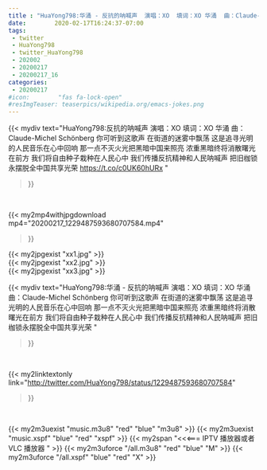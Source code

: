 ```yaml
---
title : "HuaYong798:华涌 - 反抗的呐喊声  演唱：XO  填词：XO 华涌  曲：Claude-Michel Schönberg  你可听到这歌声 在街道的迷雾中飘荡 这是追寻光明的人民音乐在心中回响 那一点不灭火光把黑暗中国来照亮 浓重黑暗终将消散曙光在前方 我们将自由种子栽种在人民心中 我们传播反抗精神和人民呐喊声 把旧枷锁永摆脱全中国共享光荣 "
date:        2020-02-17T16:24:37-07:00
tags:
 - twitter
 - HuaYong798
 - twitter_HuaYong798
 - 202002
 - 20200217
 - 20200217_16
categories:
 - 20200217
#icon:        "fas fa-lock-open"
#resImgTeaser: teaserpics/wikipedia.org/emacs-jokes.png
---
```


{{< mydiv text="HuaYong798:反抗的呐喊声  演唱：XO  填词：XO 华涌  曲：Claude-Michel Schönberg  你可听到这歌声 在街道的迷雾中飘荡 这是追寻光明的人民音乐在心中回响 那一点不灭火光把黑暗中国来照亮 浓重黑暗终将消散曙光在前方 我们将自由种子栽种在人民心中 我们传播反抗精神和人民呐喊声 把旧枷锁永摆脱全中国共享光荣 https://t.co/c0UK60hURx "
>}}
<br>


{{< my2mp4withjpgdownload mp4="20200217_1229487593680707584.mp4"
>}}

{{< my2jpgexist "xx1.jpg" >}}<br>
{{< my2jpgexist "xx2.jpg" >}}<br>
{{< my2jpgexist "xx3.jpg" >}}<br>



{{< mydiv text="HuaYong798:华涌 - 反抗的呐喊声  演唱：XO  填词：XO 华涌  曲：Claude-Michel Schönberg  你可听到这歌声 在街道的迷雾中飘荡 这是追寻光明的人民音乐在心中回响 那一点不灭火光把黑暗中国来照亮 浓重黑暗终将消散曙光在前方 我们将自由种子栽种在人民心中 我们传播反抗精神和人民呐喊声 把旧枷锁永摆脱全中国共享光荣 "
>}}
<br>

{{< my2linktextonly link="http://twitter.com/HuaYong798/status/1229487593680707584"
>}}


<br>

{{< my2m3uexist "music.m3u8" "red"  "blue" "m3u8" >}} {{< my2m3uexist "music.xspf" "blue" "red"  "xspf" >}} {{< my2span "<<<=== IPTV 播放器或者 VLC 播放器 " >}} {{< my2m3uforce "/all.m3u8" "red"  "blue" "M" >}} {{< my2m3uforce "/all.xspf" "blue" "red"  "X" >}} 
